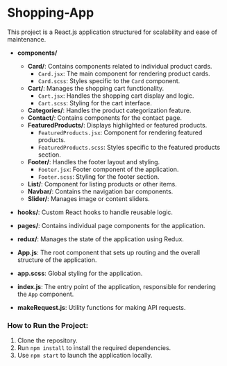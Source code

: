# Shopping-App
This project is a React.js application structured for scalability and ease of maintenance.


- **components/**
  - **Card/**: Contains components related to individual product cards.
    - `Card.jsx`: The main component for rendering product cards.
    - `Card.scss`: Styles specific to the `Card` component.
  - **Cart/**: Manages the shopping cart functionality.
    - `Cart.jsx`: Handles the shopping cart display and logic.
    - `Cart.scss`: Styling for the cart interface.
  - **Categories/**: Handles the product categorization feature.
  - **Contact/**: Contains components for the contact page.
  - **FeaturedProducts/**: Displays highlighted or featured products.
    - `FeaturedProducts.jsx`: Component for rendering featured products.
    - `FeaturedProducts.scss`: Styles specific to the featured products section.
  - **Footer/**: Handles the footer layout and styling.
    - `Footer.jsx`: Footer component of the application.
    - `Footer.scss`: Styling for the footer section.
  - **List/**: Component for listing products or other items.
  - **Navbar/**: Contains the navigation bar components.
  - **Slider/**: Manages image or content sliders.

- **hooks/**: Custom React hooks to handle reusable logic.

- **pages/**: Contains individual page components for the application.

- **redux/**: Manages the state of the application using Redux.

- **App.js**: The root component that sets up routing and the overall structure of the application.

- **app.scss**: Global styling for the application.

- **index.js**: The entry point of the application, responsible for rendering the `App` component.

- **makeRequest.js**: Utility functions for making API requests.

### How to Run the Project:

1. Clone the repository.
2. Run `npm install` to install the required dependencies.
3. Use `npm start` to launch the application locally.
